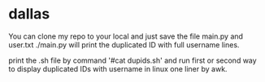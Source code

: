 # dallas

You can clone my repo to your local and just save the file main.py and user.txt
./main.py will print the duplicated ID with full username lines.

print the .sh file by command '#cat dupids.sh' and run first or second way to display duplicated IDs with username in linux one liner by awk.

